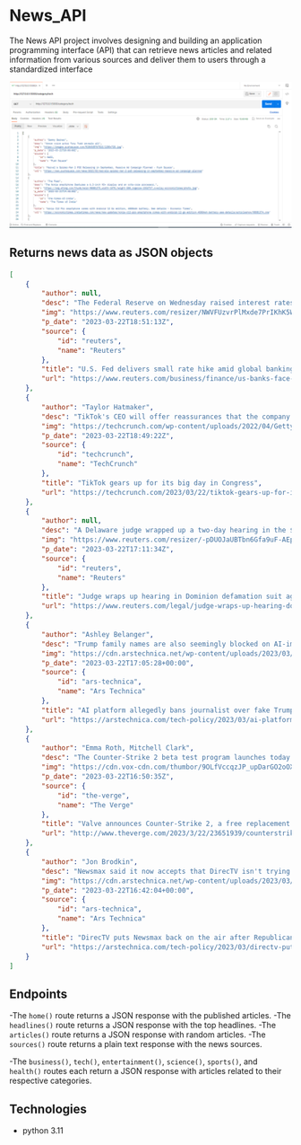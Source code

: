 # News_API
The News API project involves designing and building an application programming interface (API) that can retrieve news articles and related information from various sources and deliver them to users through a standardized interface

![](/app/static/assets/img/screenshot.PNG)

## Returns news data as JSON objects 
```json
[
    {
        "author": null,
        "desc": "The Federal Reserve on Wednesday raised interest rates by a quarter of a percentage point, but indicated it was on the verge of pausing further increases in borrowing costs amid recent turmoil in financial markets spurred by the collapse of two U.S. banks.",
        "img": "https://www.reuters.com/resizer/NWVFUzvrPlMxde7PrIKhK5WuTlc=/1200x628/smart/filters:quality(80)/cloudfront-us-east-2.images.arcpublishing.com/reuters/VL7XFOQFJNP3NC7LYLIS5QUVAM.jpg",
        "p_date": "2023-03-22T18:51:13Z",
        "source": {
            "id": "reuters",
            "name": "Reuters"
        },
        "title": "U.S. Fed delivers small rate hike amid global banking turmoil",
        "url": "https://www.reuters.com/business/finance/us-banks-face-scrutiny-fed-rate-decision-looms-2023-03-22/"
    },
    {
        "author": "Taylor Hatmaker",
        "desc": "TikTok's CEO will offer reassurances that the company can safeguard the safety of minors and ward off threats to U.S. user privacy.",
        "img": "https://techcrunch.com/wp-content/uploads/2022/04/GettyImages-1231203702.jpeg?resize=1200,800",
        "p_date": "2023-03-22T18:49:22Z",
        "source": {
            "id": "techcrunch",
            "name": "TechCrunch"
        },
        "title": "TikTok gears up for its big day in Congress",
        "url": "https://techcrunch.com/2023/03/22/tiktok-gears-up-for-its-big-day-in-congress/"
    },
    {
        "author": null,
        "desc": "A Delaware judge wrapped up a two-day hearing in the $1.6 billion defamation lawsuit by Dominion Voting Systems against Fox Corp <a href=\"https://www.reuters.com/companies/FOXA.O\" target=\"_blank\">(FOXA.O)</a> over vote-rigging claims aired by Fox News, but di…",
        "img": "https://www.reuters.com/resizer/-pDUOJaUBTbn6Gfa9uF-AEpci2k=/1200x628/smart/filters:quality(80)/cloudfront-us-east-2.images.arcpublishing.com/reuters/76AKZUKCBNKC5EDC2T66FAQTI4.jpg",
        "p_date": "2023-03-22T17:11:34Z",
        "source": {
            "id": "reuters",
            "name": "Reuters"
        },
        "title": "Judge wraps up hearing in Dominion defamation suit against Fox; no ruling",
        "url": "https://www.reuters.com/legal/judge-wraps-up-hearing-dominion-defamation-suit-against-fox-no-ruling-2023-03-22/"
    },
    {
        "author": "Ashley Belanger",
        "desc": "Trump family names are also seemingly blocked on AI-imager Midjourney.",
        "img": "https://cdn.arstechnica.net/wp-content/uploads/2023/03/AI-faked-Trump-arrest-image_Eliot-Higgins_Midjourney-760x380.jpeg",
        "p_date": "2023-03-22T17:05:28+00:00",
        "source": {
            "id": "ars-technica",
            "name": "Ars Technica"
        },
        "title": "AI platform allegedly bans journalist over fake Trump arrest images",
        "url": "https://arstechnica.com/tech-policy/2023/03/ai-platform-allegedly-bans-journalist-over-fake-trump-arrest-images/"
    },
    {
        "author": "Emma Roth, Mitchell Clark",
        "desc": "The Counter-Strike 2 beta test program launches today before Valve officially launches the CS:GO replacement this summer in a bigger, brighter, faster refresh of its popular FPS title.",
        "img": "https://cdn.vox-cdn.com/thumbor/9OLfVccqzJP_upDarGO2oOXBhFw=/0x0:2524x1730/1200x628/filters:focal(1262x865:1263x866)/cdn.vox-cdn.com/uploads/chorus_asset/file/24528220/Screenshot_2023_03_22_at_09.43.05.png",
        "p_date": "2023-03-22T16:50:35Z",
        "source": {
            "id": "the-verge",
            "name": "The Verge"
        },
        "title": "Valve announces Counter-Strike 2, a free replacement for CS:GO",
        "url": "http://www.theverge.com/2023/3/22/23651939/counterstrike-cs2-valve-smoke-grenades-limited-test"
    },
    {
        "author": "Jon Brodkin",
        "desc": "Newsmax said it now accepts that DirecTV isn't trying to censor conservatives.",
        "img": "https://cdn.arstechnica.net/wp-content/uploads/2023/03/getty-newsmax-760x380.jpg",
        "p_date": "2023-03-22T16:42:04+00:00",
        "source": {
            "id": "ars-technica",
            "name": "Ars Technica"
        },
        "title": "DirecTV puts Newsmax back on the air after Republicans’ angry protests",
        "url": "https://arstechnica.com/tech-policy/2023/03/directv-puts-newsmax-back-on-the-air-after-republicans-angry-protests/"
    }
]

```
## Endpoints 
-The `home()` route returns a JSON response with the published articles. 
-The `headlines()` route returns a JSON response with the top headlines. 
-The `articles()` route returns a JSON response with random articles. 
-The `sources()` route returns a plain text response with the news sources.

-The `business()`, `tech()`, `entertainment()`, `science()`, `sports()`, and` health()` routes each return a JSON response 
    with articles related to their respective categories.




## Technologies
- python 3.11



